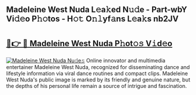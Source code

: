 ## Madeleine West Nuda L𝚎a𝚔ed N𝚞𝚍e - Part-wbY Vi𝚍𝚎o P𝚑𝚘tos - H𝚘𝚝 O𝚗𝚕yf𝚊ns L𝚎a𝚔s nb2JV

# <h2><a href="http://kfe1g4.oniu.top/?m=Madeleine+West+Nuda">🔗👉 🔴 Madeleine West Nuda P𝚑ot𝚘𝚜 V𝚒d𝚎o</a></h2>

[![Madeleine West Nuda Nu𝚍e𝚜](https://i.imgur.com/0qMVB7G.gif)](http://kfe1g4.oniu.top/?m=Madeleine+West+Nuda)
Online innovator and multimedia entertainer Madeleine West Nuda, recognized for disseminating dance and lifestyle information via viral dance routines and compact clips. Madeleine West Nuda's public image is marked by its friendly and genuine nature, but the depths of his personal life remain a source of intrigue and fascination.  
